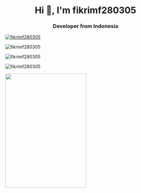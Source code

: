 <h1 align="center">Hi 👋, I'm fikrimf280305</h1>
<h3 align="center">Developer from Indonesia</h3>

<span><a href="https://github.com/ryo-ma/github-profile-trophy"><img src="https://github-profile-trophy.vercel.app/?username=fikrimf280305&theme=onedark" alt="fikrimf280305" /></a></span>

<span><img src="https://github-readme-stats.vercel.app/api/top-langs?username=fikrimf280305&show_icons=true&locale=en&theme=onedark&layout=compact" alt="fikrimf280305" /></span>

<span><img src="https://github-readme-stats.vercel.app/api?username=fikrimf280305&show_icons=true&locale=en&theme=onedark" alt="fikrimf280305" /></span>

<span><img src="https://github-readme-streak-stats.herokuapp.com/?user=fikrimf280305&theme=onedark" alt="fikrimf280305" /></span>

<img src="https://github.com/user-attachments/assets/e849271d-c556-4a59-b094-ddcdbbfa88d4" width="254" height="360" />
